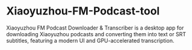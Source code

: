 # Xiaoyuzhou-FM-Podcast-tool
Xiaoyuzhou FM Podcast Downloader &amp; Transcriber is a desktop app for downloading Xiaoyuzhou podcasts and converting them into text or SRT subtitles, featuring a modern UI and GPU-accelerated transcription.
